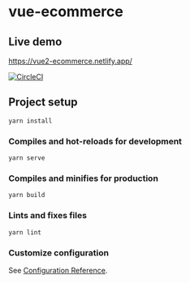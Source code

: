 # vue-ecommerce

## Live demo
https://vue2-ecommerce.netlify.app/

[![CircleCI](https://circleci.com/gh/sunpochin/vue2-ecommerce.svg?style=shield)](https://app.circleci.com/pipelines/github/sunpochin/vue2-ecommerce)

## Project setup
```
yarn install
```

### Compiles and hot-reloads for development
```
yarn serve
```

### Compiles and minifies for production
```
yarn build
```

### Lints and fixes files
```
yarn lint
```

### Customize configuration
See [Configuration Reference](https://cli.vuejs.org/config/).
